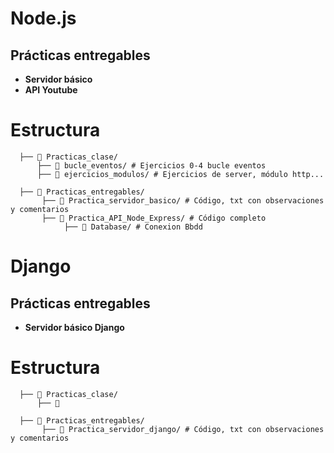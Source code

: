 # Node.js

## Prácticas entregables

- **Servidor básico**
- **API Youtube**

# Estructura

      ├── 📁 Practicas_clase/ 
          ├── 📁 bucle_eventos/ # Ejercicios 0-4 bucle eventos
          ├── 📁 ejercicios_modulos/ # Ejercicios de server, módulo http...
          
      ├── 📁 Practicas_entregables/
           ├── 📁 Practica_servidor_basico/ # Código, txt con observaciones y comentarios 
           ├── 📁 Practica_API_Node_Express/ # Código completo
                ├── 📁 Database/ # Conexion Bbdd


# Django

## Prácticas entregables

- **Servidor básico Django**

# Estructura

      ├── 📁 Practicas_clase/ 
          ├── 📁 
          
      ├── 📁 Practicas_entregables/
           ├── 📁 Practica_servidor_django/ # Código, txt con observaciones y comentarios 
           
